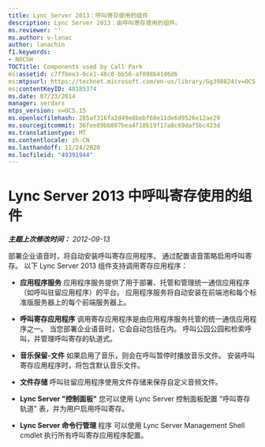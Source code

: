 ```yaml
---
title: Lync Server 2013：呼叫寄存使用的组件
description: Lync Server 2013：由呼叫寄存使用的组件。
ms.reviewer: ''
ms.author: v-lanac
author: lanachin
f1.keywords:
- NOCSH
TOCTitle: Components used by Call Park
ms:assetid: c7ffbee3-0ce1-48c0-bb56-af098b41d6d6
ms:mtpsurl: https://technet.microsoft.com/en-us/library/Gg398824(v=OCS.15)
ms:contentKeyID: 48185374
ms.date: 07/23/2014
manager: serdars
mtps_version: v=OCS.15
ms.openlocfilehash: 285af316fa2d49e8bebf68e11de6d9526e12ae29
ms.sourcegitcommit: 36fee89bb887bea4f18b19f17a8c69daf5bc423d
ms.translationtype: MT
ms.contentlocale: zh-CN
ms.lasthandoff: 11/24/2020
ms.locfileid: "49391944"
---
```

# <a name="components-used-by-call-park-in-lync-server-2013"></a>Lync Server 2013 中呼叫寄存使用的组件

<div data-xmlns="http://www.w3.org/1999/xhtml">

<div class="topic" data-xmlns="http://www.w3.org/1999/xhtml" data-msxsl="urn:schemas-microsoft-com:xslt" data-cs="https://msdn.microsoft.com/">

<div data-asp="https://msdn2.microsoft.com/asp">



</div>

<div id="mainSection">

<div id="mainBody">

<span> </span>

_**主题上次修改时间：** 2012-09-13_

部署企业语音时，将自动安装呼叫寄存应用程序。 通过配置语音策略启用呼叫寄存。 以下 Lync Server 2013 组件支持调用寄存应用程序：

  - **应用程序服务**   应用程序服务提供了用于部署、托管和管理统一通信应用程序（如呼叫驻留应用程序）的平台。 应用程序服务将自动安装在前端池和每个标准版服务器上的每个前端服务器上。

  - **呼叫寄存应用程序**   调用寄存应用程序是由应用程序服务托管的统一通信应用程序之一。 当您部署企业语音时，它会自动包括在内。 呼叫公园公园和检索呼叫，并管理呼叫寄存的轨道式。

  - **音乐保留-文件**   如果启用了音乐，则会在呼叫暂停时播放音乐文件。 安装呼叫寄存应用程序时，将包含默认音乐文件。

  - **文件存储**   呼叫驻留应用程序使用文件存储来保存自定义音频文件。

  - **Lync Server "控制面板"**   您可以使用 Lync Server 控制面板配置 "呼叫寄存轨道" 表，并为用户启用呼叫寄存。

  - **Lync Server 命令行管理**   程序  可以使用 Lync Server Management Shell cmdlet 执行所有呼叫寄存应用程序配置。

</div>

<span> </span>

</div>

</div>

</div>


